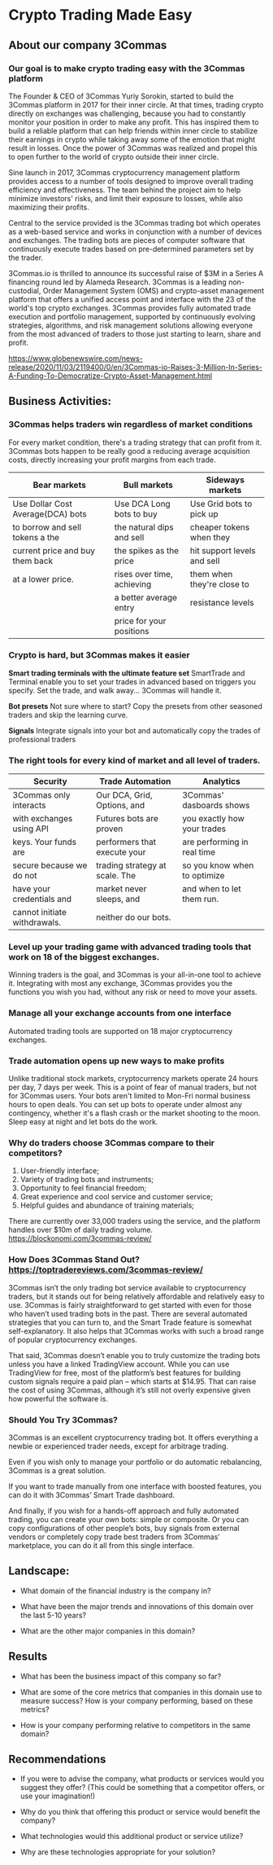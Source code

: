 # Crypto Trading Made Easy

## About our company 3Commas

### Our goal is to make crypto trading easy with the 3Commas platform
The Founder & CEO of 3Commas Yuriy Sorokin, started to build the 3Commas platform in 2017 for their inner circle.
At that times, trading crypto directly on exchanges was challenging, because you had to constantly monitor your position in order to make any profit.
This has inspired them to build a reliable platform that can help friends within inner circle to stabilize their earnings in crypto while taking away some of the emotion
that might result in losses.
Once the power of 3Commas was realized and propel this to open further to the world of crypto outside their inner circle.

Sine launch in 2017, 3Commas cryptocurrency management platform provides access to a number of tools designed to improve overall trading efficiency and effectiveness.
The team behind the project aim to help minimize investors' risks, and limit their exposure to losses, while also maximizing their profits.

Central to the service provided is the 3Commas trading bot which operates as a web-based service and works in conjunction with a number of devices and exchanges.
The trading bots are pieces of computer software that continuously execute trades based on pre-determined parameters set by the trader.

3Commas.io is thrilled to announce its successful raise of $3M in a Series A financing round led by Alameda Research.
3Commas is a leading non-custodial, Order Management System (OMS) and crypto-asset management platform
that offers a unified access point and interface with the 23 of the world's top crypto exchanges. 3Commas provides fully automated trade 
execution and portfolio management, supported by continuously evolving strategies, algorithms, and risk management solutions allowing everyone
from the most advanced of traders to those just starting to learn, share and profit.

https://www.globenewswire.com/news-release/2020/11/03/2119400/0/en/3Commas-io-Raises-3-Million-In-Series-A-Funding-To-Democratize-Crypto-Asset-Management.html 

<!-- * When was the company incorporated?

* Who are the founders of the company?

* How did the idea for the company (or project) come about?

* How is the company funded? How much funding have they received? -->


## Business Activities:
### 3Commas helps traders win regardless of market conditions
For every market condition, there's a trading strategy that can profit from it. 
3Commas bots happen to be really good a reducing average acquisition costs, 
directly increasing your profit margins from each trade.

|Bear markets                       | Bull markets              | Sideways markets              |
|-----------------------------------|---------------------------|-------------------------------|
| Use Dollar Cost Average(DCA) bots | Use DCA Long bots to buy  | Use Grid bots to pick up      | 
| to borrow and sell tokens a the   | the natural dips and sell | cheaper tokens when they      |
| current price and buy them back   | the spikes as the price   | hit support levels and sell   |
| at a lower price.                 | rises over time, achieving| them when they're close to    |
|                                   | a better average entry    | resistance levels             |
|                                   | price for your positions  |                               |

### Crypto is hard, but 3Commas makes it easier
<b>Smart trading terminals with the ultimate feature set</b>
SmartTrade and Terminal enable you to set your trades in advanced
based on triggers you specify. Set the trade, and walk away...
3Commas will handle it.

<b>Bot presets</b>
Not sure where to start? Copy the presets from other seasoned traders and skip the learning curve.

<b>Signals</b>
Integrate signals into your bot and automatically copy the trades of professional traders

### The right tools for every kind of market and all level of traders.
|Security                       |Trade Automation               |Analytics                      |
|-------------------------------|-------------------------------|-------------------------------|
| 3Commas only interacts        | Our DCA, Grid, Options, and   | 3Commas' dasboards shows      |
| with exchanges using API      | Futures bots are proven       | you exactly how your trades   |
| keys. Your funds are          | performers that execute your  | are performing in real time   |
| secure because we do not      | trading strategy at scale. The| so you know when to optimize  |
| have your credentials and     | market never sleeps, and      | and when to let them run.      |
| cannot initiate withdrawals.   | neither do our bots.           |     

### Level up your trading game with advanced trading tools that work on 18 of the biggest exchanges.
Winning traders is the goal, and 3Commas is your all-in-one tool to achieve it. Integrating with
most any exchange, 3Commas provides you the functions you wish you had, without any risk or need to move your assets.

### Manage all your exchange accounts from one interface
Automated trading tools are supported on 18 major cryptocurrency exchanges.

### Trade automation opens up new ways to make profits
Unlike traditional stock markets, cryptocurrency markets operate 24 hours per day, 7 days per week.
This is a point of fear of manual traders, but not for 3Commas users. Your bots aren't limited
to Mon-Fri normal business hours to open deals. You can set up bots to operate under almost any
contingency, whether it's a flash crash or the market shooting to the moon. Sleep easy at night
and let bots do the work.

### Why do traders choose 3Commas compare to their competitors?
1. User-friendly interface;
2. Variety of trading bots and instruments;
3. Opportunity to feel financial freedom;
4. Great experience and cool service and customer service;
5. Helpful guides and abundance of training materials;

There are currently over 33,000 traders using the service, and the platform handles over $10m of daily trading volume.
https://blockonomi.com/3commas-review/ 

### How Does 3Commas Stand Out? https://toptradereviews.com/3commas-review/
3Commas isn’t the only trading bot service available to cryptocurrency traders, but it stands out for being relatively affordable and relatively easy to use. 3Commas is fairly straightforward to get started with even for those who haven’t used trading bots in the past. There are several automated strategies that you can turn to, and the Smart Trade feature is somewhat self-explanatory. It also helps that 3Commas works with such a broad range of popular cryptocurrency exchanges.

That said, 3Commas doesn’t enable you to truly customize the trading bots unless you have a linked TradingView account. While you can use TradingView for free, most of the platform’s best features for building custom signals require a paid plan – which starts at $14.95. That can raise the cost of using 3Commas, although it’s still not overly expensive given how powerful the software is. 

### Should You Try 3Commas?
3Commas is an excellent cryptocurrency trading bot. It offers everything a newbie or experienced trader needs, except for arbitrage trading.

Even if you wish only to manage your portfolio or do automatic rebalancing, 3Commas is a great solution.

If you want to trade manually from one interface with boosted features, you can do it with 3Commas’ Smart Trade dashboard.

And finally, if you wish for a hands-off approach and fully automated trading, you can create your own bots: simple or composite. Or you can copy configurations of other people’s bots, buy signals from external vendors or completely copy trade best traders from 3Commas’ marketplace, you can do it all from this single interface.

<!-- * What specific financial problem is the company or project trying to solve?

* Who is the company's intended customer?  Is there any information about the market size of this set of customers?

* What solution does this company offer that their competitors do not or cannot offer? (What is the unfair advantage they utilize?)

* Which technologies are they currently using, and how are they implementing them? (This may take a little bit of sleuthing–– you may want to search the company’s engineering blog or use sites like Stackshare to find this information.) -->

## Landscape:

* What domain of the financial industry is the company in?

* What have been the major trends and innovations of this domain over the last 5-10 years?

* What are the other major companies in this domain?

## Results

* What has been the business impact of this company so far?

* What are some of the core metrics that companies in this domain use to measure success? How is your company performing, based on these metrics?

* How is your company performing relative to competitors in the same domain?

## Recommendations

* If you were to advise the company, what products or services would you suggest they offer? (This could be something that a competitor offers, or use your imagination!)

* Why do you think that offering this product or service would benefit the company?

* What technologies would this additional product or service utilize?

* Why are these technologies appropriate for your solution?
